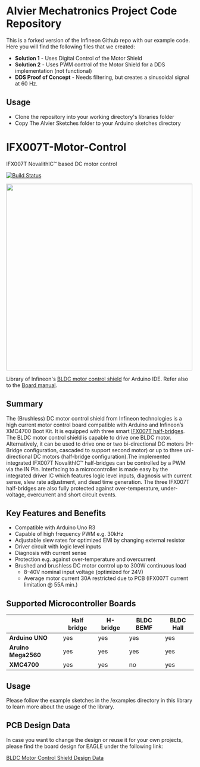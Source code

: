 # Alvier Mechatronics Project Code Repository
This is a forked version of the Infineon Github repo with our example code. Here you will find the following files that we created:
- **Solution 1** - Uses Digital Control of the Motor Shield
- **Solution 2** - Uses PWM control of the Motor Shield for a DDS implementation (not functional)
- **DDS Proof of Concept** - Needs filtering, but creates a sinusoidal signal at 60 Hz.

## Usage
- Clone the repository into your working directory's libraries folder
- Copy The Alvier Sketches folder to your Arduino sketches directory

# IFX007T-Motor-Control
IFX007T NovalithIC™ based DC motor control

[![Build Status](https://travis-ci.com/Infineon/IFX007T-Motor-Control.svg?branch=master)](https://travis-ci.com/Infineon/IFX007T-Motor-Control)

<img src="https://github.com/Infineon/Assets/blob/master/Pictures/IFX007T_BLDC%20Shield_Pinout.jpg" width="500"> 

Library of Infineon's [BLDC motor control shield](https://www.infineon.com/cms/en/product/evaluation-boards/bldc-shield_ifx007t/) for Arduino IDE.
Refer also to the [Board manual](https://www.infineon.com/dgdl/Infineon-Motor_Control_Shield_with_IFX007T_for_Arduino-UserManual-v02_00-EN.pdf?fileId=5546d462694c98b401696d2026783556).

## Summary
The (Brushless) DC motor control shield from Infineon technologies is a high current motor control board compatible with Arduino and Infineon’s XMC4700 Boot Kit. It is equipped with three smart [IFX007T half-bridges](https://www.infineon.com/cms/en/product/power/motor-control-ics/intelligent-motor-control-ics/single-half-bridge-ics/ifx007t/#). The BLDC motor control shield is capable to drive one BLDC motor. Alternatively, it can be used to drive one or two bi-directional DC motors (H-Bridge configuration, cascaded to support second motor) or up to three uni-directional DC motors (half-bridge configuration).The implemented integrated IFX007T NovalithIC™ half-bridges can be controlled by a PWM via the IN Pin. Interfacing to a microcontroller is made easy by the integrated driver IC which features logic level inputs, diagnosis with current sense, slew rate adjustment, and dead time generation. The three IFX007T half-bridges are also fully protected against over-temperature, under-voltage, overcurrent and short circuit events.

## Key Features and Benefits
* Compatible with Arduino Uno R3
* Capable of high frequency PWM e.g. 30kHz
* Adjustable slew rates for optimized EMI by changing external resistor
* Driver circuit with logic level inputs
* Diagnosis with current sense
* Protection e.g. against over-temperature and overcurrent
* Brushed and brushless DC motor control up to 300W continuous load 
  * 8–40V nominal input voltage (optimized for 24V)
  * Average motor current 30A restricted due to PCB (IFX007T current limitation @ 55A min.)

## Supported Microcontroller Boards
|                     | Half bridge | H-bridge | BLDC BEMF | BLDC Hall |
|       ---|---|---|---|---|
|**Arduino UNO**      | yes     | yes     | yes     | yes   |
|**Aruino Mega2560**  | yes     | yes     | yes     | yes   |
|**XMC4700**          | yes     | yes     | no      | yes   |

## Usage
Please follow the example sketches in the /examples directory in this library to learn more about the usage of the library.

## PCB Design Data
In case you want to change the design or reuse it for your own projects, please find the board design for EAGLE under the following link:

[BLDC Motor Control Shield Design Data](https://www.infineon.com/dgdl/Infineon-BLDC_Motor_Control_Shield_IFX007T-PCB-v01_00-EN.zip?fileId=5546d462696dbf120169a0fb2a716f30)
